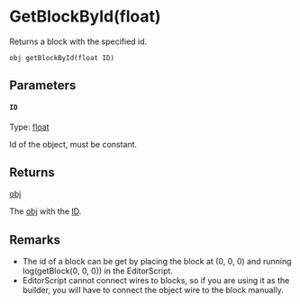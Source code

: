 # GetBlockById(float)

Returns a block with the specified id.

```
obj getBlockById(float ID)
```

## Parameters

#### `ID`
Type: [float](/MdDocs/Types/Float.md)

Id of the object, must be constant.

## Returns

[obj](/MdDocs/Types/Obj.md)

The [obj](/MdDocs/Types/Obj.md) with the [ID](#ID).

## Remarks

- The id of a block can be get by placing the block at (0, 0, 0) and running log(getBlock(0, 0, 0)) in the EditorScript.
- EditorScript cannot connect wires to blocks, so if you are using it as the builder, you will have to connect the object wire to the block manually.

